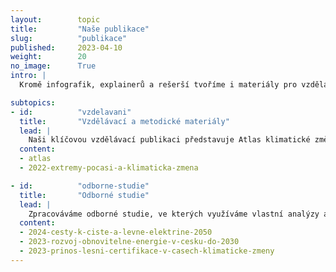 ```yaml
---
layout:        topic
title:         "Naše publikace"
slug:          "publikace"
published:     2023-04-10
weight:        20
no_image:      True
intro: |
  Kromě infografik, explainerů a rešerší tvoříme i materiály pro vzdělávání a zpracováváme odborné studie. Na publikacích často spolupracujeme s dalšími aktéry – ať už jde o nevládní organizace, firmy nebo tvůrce politik a politické představitele.

subtopics:
- id:          "vzdelavani"
  title:       "Vzdělávací a metodické materiály"
  lead: |
    Naši klíčovou vzdělávací publikaci představuje Atlas klimatické změny, který je základním průvodcem změnami v atmosféře a riziky oteplování. Dále v této sekci naleznete i zahraniční materiály, které jsme přeložili a doplnili o český kontext.
  content:
  - atlas
  - 2022-extremy-pocasi-a-klimaticka-zmena

- id:          "odborne-studie"
  title:       "Odborné studie"
  lead: |
    Zpracováváme odborné studie, ve kterých využíváme vlastní analýzy a modelování. Pokud byste chtěli využít naši expertízu a nechat si námi nějakou studii nebo její část vypracovat, [ozvěte se nám](/o-nas#kontaktni-udaje).
  content:
  - 2024-cesty-k-ciste-a-levne-elektrine-2050
  - 2023-rozvoj-obnovitelne-energie-v-cesku-do-2030
  - 2023-prinos-lesni-certifikace-v-casech-klimaticke-zmeny
---
```

